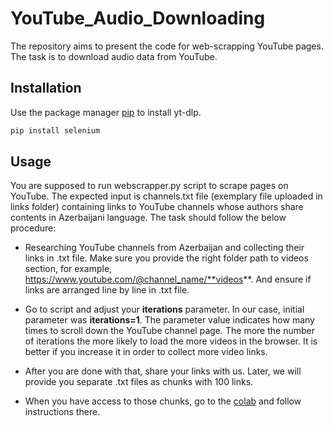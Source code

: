 # YouTube_Audio_Downloading
The repository aims to present the code for web-scrapping YouTube pages. The task is to download audio data from YouTube.


## Installation

Use the package manager [pip](https://pip.pypa.io/en/stable/) to install yt-dlp.

```bash
pip install selenium
```

## Usage
You are supposed to run webscrapper.py script to scrape pages on YouTube. The expected input is channels.txt file (exemplary file uploaded in links folder) containing links to YouTube channels whose authors share contents in Azerbaijani language. The task should follow the below procedure:
* Researching YouTube channels from Azerbaijan and collecting their links in .txt file. Make sure you provide the right folder path to videos section, for example, https://www.youtube.com/@channel_name/**videos**. And ensure if links are arranged line by line in .txt file.

* Go to script and adjust your **iterations** parameter. In our case, initial parameter was **iterations=1**. The parameter value indicates how many times to scroll down the YouTube channel page. The more the number of iterations the more likely to load the more videos in the browser. It is better if you increase it in order to collect more video links.

* After you are done with that, share your links with us. Later, we will provide you separate .txt files as chunks with 100 links.
 
* When you have access to those chunks, go to the [colab](https://colab.research.google.com/drive/11dQCvhGE9Iu6yDYP4CFvDwZFu9WzEdpi?usp=sharing) and follow instructions there.